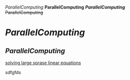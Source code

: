 *ParallelComputing*
**ParallelComputing**
***ParallelComputing***
~~ParallelComputing~~

*ParallelComputing*
==============
*ParallelComputing*
-----------------

[solving large sprase linear equations](http://github.com/williamliuc/)

sdfgfds
